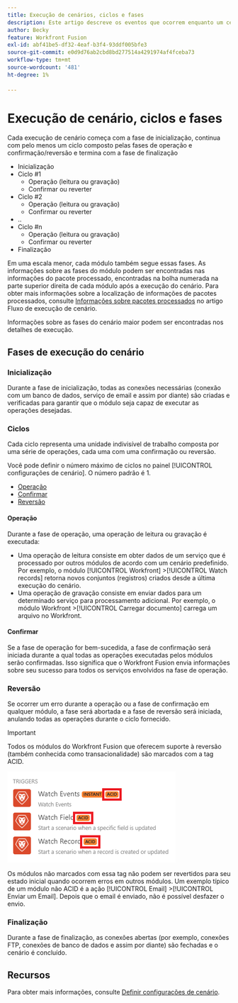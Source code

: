 ```yaml
---
title: Execução de cenários, ciclos e fases
description: Este artigo descreve os eventos que ocorrem enquanto um cenário do Adobe Workfront Fusion está em execução, como inicialização, operações, confirmações e reversões.
author: Becky
feature: Workfront Fusion
exl-id: abf41be5-df32-4eaf-b3f4-93ddf005bfe3
source-git-commit: e0d9d76ab2cbd8bd277514a4291974af4fceba73
workflow-type: tm+mt
source-wordcount: '481'
ht-degree: 1%

---
```


# Execução de cenário, ciclos e fases

Cada execução de cenário começa com a fase de inicialização, continua com pelo menos um ciclo composto pelas fases de operação e confirmação/reversão e termina com a fase de finalização

* Inicialização
* Ciclo #1
   * Operação (leitura ou gravação)
   * Confirmar ou reverter
* Ciclo #2
   * Operação (leitura ou gravação)
   * Confirmar ou reverter
* ..
* Ciclo #n
   * Operação (leitura ou gravação)
   * Confirmar ou reverter
* Finalização

Em uma escala menor, cada módulo também segue essas fases. As informações sobre as fases do módulo podem ser encontradas nas informações do pacote processado, encontradas na bolha numerada na parte superior direita de cada módulo após a execução do cenário. Para obter mais informações sobre a localização de informações de pacotes processados, consulte [Informações sobre pacotes processados](/help/workfront-fusion/references/scenarios/scenario-execution-flow.md#information-about-processed-bundles) no artigo Fluxo de execução de cenário.

Informações sobre as fases do cenário maior podem ser encontradas nos detalhes de execução.

## Fases de execução do cenário

### Inicialização

Durante a fase de inicialização, todas as conexões necessárias (conexão com um banco de dados, serviço de email e assim por diante) são criadas e verificadas para garantir que o módulo seja capaz de executar as operações desejadas.

### Ciclos

Cada ciclo representa uma unidade indivisível de trabalho composta por uma série de operações, cada uma com uma confirmação ou reversão.

Você pode definir o número máximo de ciclos no painel [!UICONTROL configurações de cenário]. O número padrão é 1.

* [Operação](#operation)
* [Confirmar](#commit)
* [Reversão](#rollback)

#### Operação

Durante a fase de operação, uma operação de leitura ou gravação é executada:

* Uma operação de leitura consiste em obter dados de um serviço que é processado por outros módulos de acordo com um cenário predefinido. Por exemplo, o módulo [!UICONTROL Workfront] >[!UICONTROL Watch records] retorna novos conjuntos (registros) criados desde a última execução do cenário.
* Uma operação de gravação consiste em enviar dados para um determinado serviço para processamento adicional. Por exemplo, o módulo Workfront >[!UICONTROL Carregar documento] carrega um arquivo no Workfront.

#### Confirmar

Se a fase de operação for bem-sucedida, a fase de confirmação será iniciada durante a qual todas as operações executadas pelos módulos serão confirmadas. Isso significa que o Workfront Fusion envia informações sobre seu sucesso para todos os serviços envolvidos na fase de operação.

### Reversão

Se ocorrer um erro durante a operação ou a fase de confirmação em qualquer módulo, a fase será abortada e a fase de reversão será iniciada, anulando todas as operações durante o ciclo fornecido.

>[!IMPORTANT]
>
>Todos os módulos do Workfront Fusion que oferecem suporte à reversão (também conhecida como transacionalidade) são marcados com a tag ACID.
>
>![Módulos Acid](assets/acid-modules.png)
>
>Os módulos não marcados com essa tag não podem ser revertidos para seu estado inicial quando ocorrem erros em outros módulos. Um exemplo típico de um módulo não ACID é a ação [!UICONTROL Email] >[!UICONTROL Enviar um Email]. Depois que o email é enviado, não é possível desfazer o envio.

### Finalização

Durante a fase de finalização, as conexões abertas (por exemplo, conexões FTP, conexões de banco de dados e assim por diante) são fechadas e o cenário é concluído.

## Recursos

Para obter mais informações, consulte [Definir configurações de cenário](/help/workfront-fusion/create-scenarios/config-scenarios-settings/configure-scenario-settings.md).
